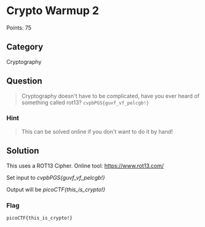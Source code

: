 # Crypto Warmup 2
Points: 75

## Category
Cryptography

## Question
>Cryptography doesn't have to be complicated, have you ever heard of something called rot13? `cvpbPGS{guvf_vf_pelcgb!}`

### Hint
>This can be solved online if you don't want to do it by hand!

## Solution
This uses a ROT13 Cipher. Online tool: https://www.rot13.com/

Set input to _cvpbPGS{guvf_vf_pelcgb!}_

Output will be _picoCTF{this_is_crypto!}_ 

### Flag
`picoCTF{this_is_crypto!}`
